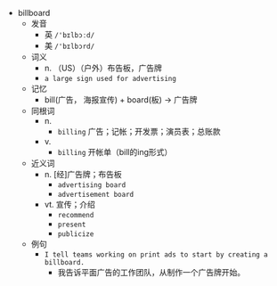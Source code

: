 - billboard
  - 发音
    - 英 `/'bɪlbɔːd/`
    - 美 `/'bɪlbɔrd/`
  - 词义
    - n. （US）（户外）布告板，广告牌
    - `a large sign used for advertising`
  - 记忆
    - bill(广告， 海报宣传) + board(板) → 广告牌
  - 同根词
    - n.
      - `billing` 广告；记帐；开发票；演员表；总账款
    - v.
      - `billing` 开帐单（bill的ing形式）
  - 近义词
    - n. [经]广告牌；布告板
      - `advertising board`
      - `advertisement board`
    - vt. 宣传；介绍
      - `recommend`
      - `present`
      - `publicize`
  - 例句
    - `I tell teams working on print ads to start by creating a billboard.`
      - 我告诉平面广告的工作团队，从制作一个广告牌开始。

